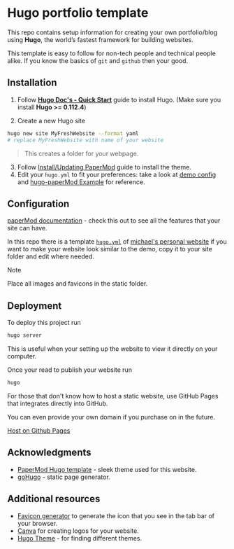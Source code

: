 # Hugo portfolio template

This repo contains setup information for creating your own portfolio/blog using **Hugo**, the world’s fastest framework for building websites.

This template is easy to follow for non-tech people and technical people alike. If you know the basics of `git` and `github` then your good.

## Installation

1. Follow **[Hugo Doc's - Quick Start](https://gohugo.io/getting-started/quick-start/)** guide to install Hugo. (Make sure you install **Hugo >= 0.112.4**)

2. Create a new Hugo site

```bash
hugo new site MyFreshWebsite --format yaml
# replace MyFreshWebsite with name of your website
```

> This creates a folder for your webpage.

3. Follow [Install/Updating PaperMod](https://github.com/adityatelange/hugo-PaperMod/wiki/Installation#installingupdating-papermod) guide to install the theme.
4. Edit your `hugo.yml` to fit your preferences: take a look at [demo config](./hugo.yml) and [hugo-paperMod Example](https://github.com/adityatelange/hugo-PaperMod/tree/exampleSite?tab=readme-ov-file) for reference.

## Configuration

[paperMod documentation](https://github.com/adityatelange/hugo-PaperMod/wiki) - check this out to see all the features that your site can have.

In this repo there is a template [`hugo.yml`](hugo.yml) of [michael's personal website](https://michaelforde.com) if you want to make your website look similar to the demo, copy it to your site folder and edit where needed.
> [!NOTE]  
> Place all images and favicons in the static folder.

## Deployment

To deploy this project run

```bash
hugo server
```

This is useful when your setting up the website to view it directly on your computer.

Once your read to publish your website run

```bash
hugo
```

For those that don't know how to host a static website, use GitHub Pages that integrates directly into GitHub.

You can even provide your own domain if you purchase on in the future.

[Host on Github Pages](https://gohugo.io/hosting-and-deployment/hosting-on-github/
)

## Acknowledgments

- [PaperMod Hugo template](https://github.com/adityatelange/hugo-PaperMod) - sleek theme used for this website.
- [goHugo](https://gohugo.io/) - static page generator.

## Additional resources

- [Favicon generator](https://favicon.io) to generate the icon that you see in the tab bar of your browser.
- [Canva](https://canva.com) for creating logos for your website.
- [Hugo Theme](https://themes.gohugo.io/) - for finding different themes.

